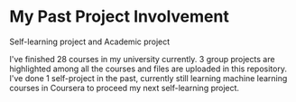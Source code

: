 # My Past Project Involvement
Self-learning project and Academic project

I've finished 28 courses in my university currently. 3 group projects are highlighted among all the courses and files are uploaded in this repository. I've done 1 self-project in the past, currently still learning machine learning courses in Coursera to proceed my next self-learning project.
